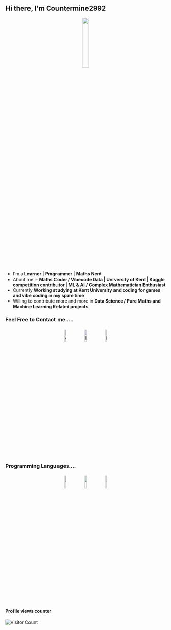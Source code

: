 ## Hi there, I'm Countermine2992

<p align="center">
<img width="20%" src="https://img.icons8.com/ios-filled/96/000000/programming.png"/>
</p>


- I'm a **Learner** | **Programmer** | **Maths Nerd**
- About me :- **Maths Coder / Vibecode Data  | University of Kent | Kaggle competition contributor** | **ML & AI / Complex Mathematician Enthusiast**
- Currently **Working studying at Kent University and coding for games and vibe coding in my spare time**
- Willing to contribute more and more in **Data Science / Pure Maths and Machine Learning Related projects**


### Feel Free to Contact me.....

<p align="center">
	<a href="https://github.com/countermine2992"><img alt="github" width="10%" style="padding:5px" src="https://img.icons8.com/clouds/100/000000/github.png"/></a>
  <a href="https://www.linkedin.com/in/ricardo-nonis-1293192b9/"><img alt="linkedin" width="10%" style="padding:5px" src="https://img.icons8.com/clouds/100/000000/linkedin.png"/></a>
	<a href="https://www.instagram.com/*******/"><img alt="instagram" width="10%" style="padding:5px" src="https://img.icons8.com/clouds/100/000000/instagram.png"/></a>
</p>

### Programming Languages....

<p align="center">
	<img width="10%" style="padding:5px" src="https://img.icons8.com/color/144/000000/java-coffee-cup-logo.png"/>
	<img width="10%" style="padding:5px" src="https://img.icons8.com/color/144/000000/python.png"/>
	<img width="10%" style="padding:5px" src="https://img.icons8.com/color/144/000000/javascript.png"/>
</p>

#### Profile views counter
![Visitor Count](https://profile-counter.glitch.me/{countermin2992}/count.svg)
